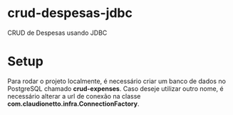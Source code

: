 # crud-despesas-jdbc
CRUD de Despesas usando JDBC

# Setup

Para rodar o projeto localmente, é necessário criar um banco de dados no PostgreSQL chamado <b>crud-expenses</b>. Caso deseje utilizar outro nome, é necessário alterar a url de conexão na classe <b>com.claudionetto.infra.ConnectionFactory</b>.